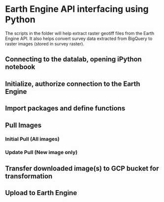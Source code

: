 # Earth Engine API interfacing using Python
The scripts in the folder will help extract raster geotiff files from the Earth Engine API.
It also helps convert survey data extracted from BigQuery to raster images (stored in survey raster).

## Connecting to the datalab, opening iPython notebook

## Initialize, authorize connection to the Earth Engine

## Import packages and define functions

## Pull Images
### Initial Pull (All images)

### Update Pull (New image only)

## Transfer downloaded image(s) to GCP bucket for transformation

## Upload to Earth Engine
